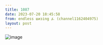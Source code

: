 ```yaml
---
title: 1087
date: 2023-07-20 18:45:58
from: endless шизing ⍼ (channel1162404975)
layout: post
---
```


![image](photos/photo_147@20-07-2023_18-45-58.jpg)


